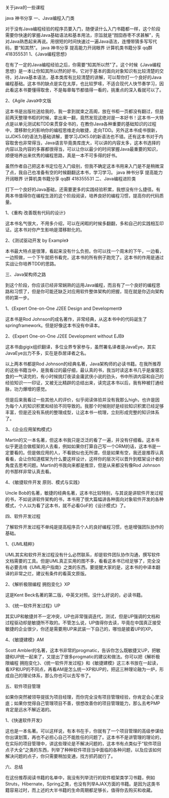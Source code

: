 关于java的一些课程

java 神书分享
一、Java编程入门类 

对于没有Java编程经验的程序员要入门，随便读什么入门书籍都一样，这个阶段需要你快速的掌握Java基础语法和基本用法，宗旨就是“囫囵吞枣不求甚解”，先对Java熟悉起来再说。用很短的时间快速过一遍Java语法，连懵带猜多写写代码，要“知其然”。 
java 神书分享 提高能力开阔眼界
计算机类书籍分享
qq群 418355531
1、《Java编程思想》 

在有了一定的Java编程经验之后，你需要“知其所以然”了。这个时候《Java编程思想》是一本让你知其所以然的好书，它对于基本的面向对象知识有比较清楚的交待，对Java基本语法，基本类库有比较清楚的讲解，可以帮你打一个良好的Java编程基础。这本书的缺点是实在太厚，也比较罗嗦，不适合现代人快节奏学习，因此看这本书要懂得取舍，不是每章每节都值得一看的，挑重点的深入看就可以了。 

2、《Agile Java》中文版 

这本书是出版社送给我的，我一拿到就束之高阁，放在书柜一页都没有翻过，但是前两天整理书柜的时候，拿出来一翻，竟然发现这绝对是一本好书！这本书一大特点是以单元测试和TDD来贯穿全书的，在教你Java各种重要的基础知识的过程中，潜移默化的影响你的编程思维走向敏捷，走向TDD。另外这本书成书很新，以JDK5.0的语法为基础讲解，要学习JDK5.0的新语法也不错。还有这本书对于内容取舍也非常得当，Java语言毕竟类库庞大，可以讲的内容太多，这本书选择的内容以及内容的多寡都很得当，可以让你以最少的时间掌握Java最重要的知识，顺便培养出来优秀的编程思路，真是一本不可多得的好书。 

虽然作者自己把这本书定位在入门级别，但我不确定这本书用来入门是不是稍微深了点，我自己也准备有空的时候翻翻这本书，学习学习。 
java 神书分享 提高能力开阔眼界
计算机类书籍分享
qq群  418355531
二、Java编程进阶类 

打下一个良好的Java基础，还需要更多的实践经验积累，我想没有什么捷径。有两本书值得你在编程生涯的这个阶段阅读，培养良好的编程习惯，提高你的代码质量。 

1、《重构 改善既有代码的设计》 

这本书名气很大，不用多介绍，可以在闲暇的时候多翻翻，多和自己的实践相互印证。这本书对你产生影响是潜移默化的。 

2、《测试驱动开发 by Example》 

本书最大特点是很薄，看起来没有什么负担。你可以找一个周末的下午，一边看，一边照做，一个下午就把书看完，这本书的所有例子跑完了。这本书的作用是通过实战让你培养TDD的思路。 

三、Java架构师之路 

到这个阶段，你应该已经非常娴熟的运用Java编程，而且有了一个良好的编程思路和习惯了，但是你可能还缺乏对应用软件整体架构的把握，现在就是你迈向架构师的第一步。 

1、《Expert One-on-One J2EE Design and Development》 

这本书是Rod Johnson的成名著作，非常经典，从这本书中的代码诞生了springframework。但是好像这本书没有中译本。 

2、《Expert One-on-One J2EE Development without EJB》 

这本书由gigix组织翻译，多位业界专家参与，虽然署名译者是JavaEye，其实JavaEye出力不多，实在是忝居译者之名。 

以上两本书都是Rod Johnson的经典名著，Java架构师的必读书籍。在我所推荐的这些书籍当中，是我看过的最仔细，最认真的书，我当时读这本书几乎是废寝忘食的一气读完的，有小时候挑灯夜读金庸武侠小说的劲头，书中所讲内容和自己的经验知识一一印证，又被无比精辟的总结出来，读完这本书以后，我有种被打通经脉，功力爆增的感觉。 

但是后来我看过一些其他人的评价，似乎阅读体验并没有我那么high，也许是因为每个人的知识积累和经验不同导致的。我那个时候刚好是经验知识积累已经足够丰富，但是还没有系统的整理成型，让这本书一梳理，立刻形成完整的知识体系了。 

3、《企业应用架构模式》 

Martin的又一本名著，但这本书我只是泛泛的看了一遍，并没有仔细看。这本书似乎更适合做框架的人去看，例如如果你打算自己写一个ORM的话，这本书是一定要看的。但是做应用的人，不看貌似也无所谓，但是如果有空，我还是推荐认真看看，会让你知道框架为什么要这样设计，这样你的层次可以晋升到框架设计者的角度去思考问题。Martin的书我向来都是推崇，但是从来都没有像Rod Johnson的书那样非常认真去看。 

4、《敏捷软件开发 原则、模式与实践》 

Uncle Bob的名著，敏捷的经典名著，这本书比较特别，与其说是讲软件开发过程的书，不如说讲软件架构的书，本书用了很大篇幅讲各种面向对象软件开发的各种模式，个人以为看了这本书，就不必看GoF的《设计模式》了。 

四、软件开发过程 

了解软件开发过程不单纯是提高程序员个人的良好编程习惯，也是增强团队协作的基础。 

1、《UML精粹》 

UML其实和软件开发过程没有什么必然联系，却是软件团队协作沟通，撰写软件文档需要的工具。但是UML真正实用的图不多，看看这本书已经足够了，完全没有必要去啃《UML用户指南》之类的东西。要提醒大家的是，这本书的中译本翻译的非常之烂，建议有条件的看英文原版。 

2、《解析极限编程 拥抱变化》XP 

这是Kent Beck名著的第二版，中英文对照。没什么好说的，必读书籍。 

3、《统一软件开发过程》UP 

其实UP和敏捷并不一定冲突，UP也非常强调迭代，测试，但是UP强调的文档和过程驱动却是敏捷所不取的。不管怎么说，UP值得你去读，毕竟在中国真正接受敏捷的企业很少，你还是需要用UP来武装一下自己的，哪怕是披着UP的XP。 

4、《敏捷建模》AM 

Scott Ambler的名著，这本书非常的progmatic，告诉你怎么既敏捷又UP，把敏捷和UP统一起来了，又提出了很多progmatic的建议和做法。你可以把《解析极限编程 拥抱变化》、《统一软件开发过程》和《敏捷建模》这三本书放在一起读，看XP和UP的不同点，再看AM是怎么统一XP和UP的，把这三种理论融为一炉，形成自己的理论体系，那么你也可以去写书了。 

五、软件项目管理 

如果你突然被领导提拔为项目经理，而你完全没有项目管理经验，你肯定会心里没底；如果你觉得自己管理项目不善，很想改善你的项目管理能力，那么去考PMP肯定是远水不解近渴的。 

1、《快速软件开发》 

这也是一本名著。可以这样说，有本书在手，你就有了一个项目管理的高级参谋给你出谋划策，再也不必担心自己不能胜任的问题了。这本书不是讲管理的理论的，在实际的项目管理中，讲这些理论是不解决问题的，这本书有点类似于“软件项目点子大全”之类的东西，列举了种种软件项目当中面临的各种问题，以及应该如何解决问题的点子，你只需要稍加变通，找方抓药就行了。 

六、总结 

在这份推荐阅读书籍的名单中，我没有列举流行的软件框架类学习书籍，例如Struts，Hibernate，Spring之类，也没有列举AJAX方面的书籍。是因为这类书籍容易过时，而上述的大半书籍的生命周期都足够长，值得你去购买和收藏。
